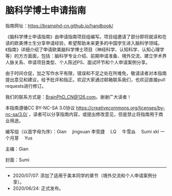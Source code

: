 # 脑科学博士申请指南

指南网址：https://brainphd-cn.github.io/handbook/

《脑科学博士申请指南》由申请指南项目组编写。项目组邀请了部分即将就读和在读的欧美博士生分享申请经验，希望帮助未来更多的中国学生进入脑科学领域。《指南》详细介绍了申请欧美脑科学博士项目（神经科学、认知科学、认知心理学等）的方方面面，包括：脑科学专业介绍、前期申请准备、境外交流、建立学术界人脉关系、申请项目类型、个人陈述PS、面试环节和个人申请案例分享。

由于时间仓促，加之写作水平有限，错误和不足之处在所难免，敬请读者对本指南提出意见和建议，给予批评和指正。欢迎大家通过邮箱联系我们，也欢迎直接pull requests进行修订。

我们的联系方式是：BrainPhD_CN@126.com。谢谢广大读者！

本指南遵循CC BY-NC-SA 3.0协议 https://creativecommons.org/licenses/by-nc-sa/3.0/ ，读者可以分享指南内容，或提出修改意见，但是禁止将指南用于商业用途。

编写组（以首字母为序）：Gian  jingxuan 李竞捷  LQ  牛雪焱  Sumi   xkl   一个月芽  Yus  

主编：Gian

封面：Sumi


------------

- 2020/07/07: 添加了适用于美本同学的章节（境外交流和个人申请案例分享）。
- 2020/06/24: 正式发布。